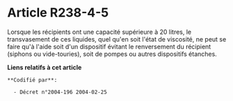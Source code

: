 # Article R238-4-5

Lorsque les récipients ont une capacité supérieure à 20 litres, le transvasement de ces liquides, quel qu'en soit l'état de
viscosité, ne peut se faire qu'à l'aide soit d'un dispositif évitant le renversement du récipient (siphons ou vide-touries),
soit de pompes ou autres dispositifs étanches.

**Liens relatifs à cet article**

	**Codifié par**:

	  - Décret n°2004-196 2004-02-25
